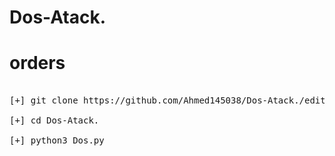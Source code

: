 # Dos-Atack.
# orders

<pre>

[+] git clone https://github.com/Ahmed145038/Dos-Atack./edit/main/README.md

[+] cd Dos-Atack.

[+] python3 Dos.py

